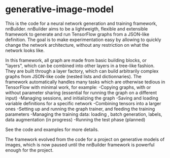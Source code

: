 # generative-image-model


This is the code for a neural network generation and training framework, nnBuilder. nnBuilder aims to be a lightweigth, flexible and extensible framework to generate and run TensorFlow graphs from a JSON-like definition. The goal is to make experimentation easy by allowing to quickly change the network architecture, without any restriction on what the network looks like.

In this framework, all graph are made from basic building blocks, or "layers", which can be combined into other layers in a tree-like fashion. They are built through a layer factory, which can build arbitrarily complex graphs from JSON-like code (nested lists and dictionnaries). The framework automatically handles many tasks which are otherwise tedious in TensorFlow with minimal work, for example:
-Copying graphs, with or without parameter sharing (essential for running the graph on a different input)
-Managing sessions, and initializing the graph
-Saving and loading variable definitions for a specific network
-Combining tensors into a larger ones
-Setting up and running the graph trainer, and feeding the training parameters
-Managing the training data: loading , batch generation, labels, data augmentation (in progress)
-Running the test phase (planned)

See the code and examples for more details.

The framework evolved from the code for a project on generative models of images, which is now paused until the nnBuilder framework is powerful enough for the project.